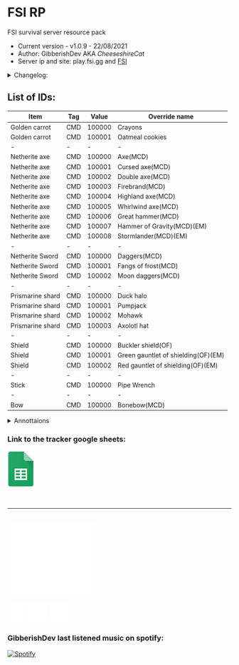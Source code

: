 # FSI RP

FSI survival server resource pack
* Current version - v1.0.9 - 22/08/2021
* Author: GibberishDev AKA *CheeseshireCat*
* Server ip and site: play.fsi.gg and <a href="http://fsi.gg">FSI</a>

<details>
  <summary>Changelog:</summary>
  <details>
    <summary>Pre 22/08/2021</summary>
    ║ + added Crayons - Golden carrot override<br>
    ║ + added Oatmeal cookie - Golden carrot override<br>
    ║ + added Axe(MCD) - Netherite axe override<br>
    ║ + added Cursed axe(MCD) - Netherite axe override<br>
    ║ + added Double axe(MCD) - Netherite axe override<br>
    ║ + added Firebrand(MCD) - Netherite axe override<br>
    ║ + added Highland axe(MCD) - Netherite axe override<br>
    ║ + added Whirlwind(MCD) - Netherite axe override<br>
    ║ + added Duck halo - Prismarine shard override<br>
    ║ + added Pumpjack - Prismarine shard override<br>
    ║ + added Mohawk - Prismarine shard override<br>
    ║ + added Axolotl hat - Prismarine shard override<br>
    ║ + added Buckler shield(OF) - Shield override<br>
    ╚ + added Green gauntlet of shielding(OF)(EM) - Shield override
  </details>
  <details>
    <summary>22/08/2021</summary>
    ║ + added Daggers(MCD) - Netherite sword override<br>
    ║ + added Fangs of frost(MCD) - Netherite sword override<br>
    ║ + added Moon daggers(MCD) - Netherite sword override<br>
    ╚ ~ Project restructure
  </details>
  <details>
    <summary>23/08/2021</summary>
    ║ + added Stormlander(MCD)(EM) - Netherite axe override<br>
    ║ + added Great hammer(MCD) - Netherite axe override<br>
    ║ + added Red Gauntlet of Shielding(OF)(EM) - Shield override<br>
    ╚ + added <a href="https://github.com/GibberishDev/FSI_RP/tree/master/ready%20to%20use%20files/pluginconfig">"plugin config"</a> (GIT) - directory for plugin files
  </details>
  <details>
    <summary>24/08/2021</summary>
    ╚ + added hammer of gravity(MCD)(EM) - Netherite axe override
  </details>
  <details>
    <summary>27/08/2021</summary>
    ╚ + added Bonebow(MCD) - Bow override
  </details>
  <details>
    <summary>17/09/2021</summary>
    ╚ + added Pipe Wrench - Stick override
  </details>
</details>

  ## List of IDs:
  | Item | Tag | Value | Override name |
  | ----- | ----- | ----- | ----- |
  | Golden carrot | CMD | 100000 | Crayons |
  | Golden carrot | CMD | 100001 | Oatmeal cookies |
  | - | - | - | - |
  | Netherite axe | CMD | 100000 | Axe(MCD) |
  | Netherite axe | CMD | 100001 | Cursed axe(MCD) |
  | Netherite axe | CMD | 100002 | Double axe(MCD) |
  | Netherite axe | CMD | 100003 | Firebrand(MCD) |
  | Netherite axe | CMD | 100004 | Highland axe(MCD) |
  | Netherite axe | CMD | 100005 | Whirlwind axe(MCD) |
  | Netherite axe | CMD | 100006 | Great hammer(MCD) |
  | Netherite axe | CMD | 100007 | Hammer of Gravity(MCD)(EM) |
  | Netherite axe | CMD | 100008 | Stormlander(MCD)(EM) |
  | - | - | - | - |
  | Netherite Sword | CMD | 100000 | Daggers(MCD) |
  | Netherite Sword | CMD | 100001 | Fangs of frost(MCD) |
  | Netherite Sword | CMD | 100002 | Moon daggers(MCD) |
  | - | - | - | - |
  | Prismarine shard | CMD | 100000 | Duck halo |
  | Prismarine shard | CMD | 100001 | Pumpjack |
  | Prismarine shard | CMD | 100002 | Mohawk |
  | Prismarine shard | CMD | 100003 | Axolotl hat |
  | - | - | - | - |
  | Shield | CMD | 100000 | Buckler shield(OF) |
  | Shield | CMD | 100001 | Green gauntlet of shielding(OF)(EM) |
  | Shield | CMD | 100002 | Red gauntlet of shielding(OF)(EM) |
  | - | - | - | - |
  | Stick | CMD | 100000 | Pipe Wrench |
  | - | - | - | - |
  | Bow | CMD | 100000 | Bonebow(MCD) |


  <details>
    <summary>Annottaions</summary>
    * MCD - item originates from Minecraft dungeons<br>
    * OF - Item requires OF to work<br>
    * GIT - Change affects only github page<br>
    * EM - Optifine users will get a nice bonus in form of emissive textures
  </details>



  ### Link to the tracker google sheets:
  <a href="https://docs.google.com/spreadsheets/d/1ttatYR5bBnNZZ8NfU9NvovqSfhn1mnDZ9OqNmPO4dhM/edit?usp=sharing"><img src="https://github.com/GibberishDev/resrrep/blob/main/google_sheets_logo.png" alt="Tracker google sheets"></a>

  <br>

  -----
  <br>
  <a href="https://github.com/GibberishDev"><img src="https://github.com/GibberishDev/resrrep/blob/main/gd.png" alt="GD"></a>

  <br>

  <a href="https://www.curseforge.com/members/gibberishdev/projects"><img src="https://github.com/GibberishDev/resrrep/blob/main/anvil.png" alt="CF"></a>
  <a href="https://steamcommunity.com/id/GibberishDev/"><img src="https://github.com/GibberishDev/resrrep/blob/main/steam.png" alt="steam"></a>
  <a href="https://discord.gg/bhAnEEXUfV"><img src="https://github.com/GibberishDev/resrrep/blob/main/discord.png" alt="Discord"></a>

### GibberishDev last listened music on spotify:
[![Spotify](https://novatorem-six-lemon.vercel.app/api/spotify)](https://open.spotify.com/user/Gibberish)
<br>
<br>
